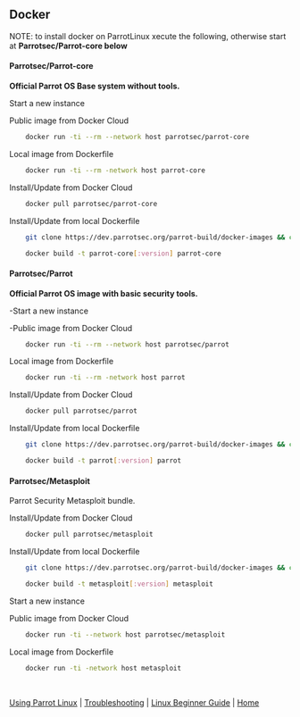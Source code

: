 
## Docker

NOTE: to install docker on ParrotLinux xecute the following, otherwise start at __Parrotsec/Parrot-core below__


#### Parrotsec/Parrot-core

**Official Parrot OS Base system without tools.**

Start a new instance

Public image from Docker Cloud
```bash
    docker run -ti --rm --network host parrotsec/parrot-core
```
Local image from Dockerfile
```bash
    docker run -ti --rm -network host parrot-core
```
Install/Update from Docker Cloud
```bash
    docker pull parrotsec/parrot-core
```
Install/Update from local Dockerfile
```bash
    git clone https://dev.parrotsec.org/parrot-build/docker-images && cd docker-images

    docker build -t parrot-core[:version] parrot-core
```
#### Parrotsec/Parrot

**Official Parrot OS image with basic security tools.**

-Start a new instance

-Public image from Docker Cloud
```bash
    docker run -ti --rm --network host parrotsec/parrot
```
Local image from Dockerfile
```bash
    docker run -ti --rm -network host parrot
```
Install/Update from Docker Cloud
```bash
    docker pull parrotsec/parrot
```
Install/Update from local Dockerfile
```bash
    git clone https://dev.parrotsec.org/parrot-build/docker-images && cd docker-images

    docker build -t parrot[:version] parrot
```
#### Parrotsec/Metasploit

Parrot Security Metasploit bundle.

Install/Update from Docker Cloud
```bash
    docker pull parrotsec/metasploit
```
Install/Update from local Dockerfile
```bash
    git clone https://dev.parrotsec.org/parrot-build/docker-images && cd docker-images

    docker build -t metasploit[:version] metasploit
```
Start a new instance

Public image from Docker Cloud
```bash
    docker run -ti --network host parrotsec/metasploit
```
Local image from Dockerfile
```bash
    docker run -ti -network host metasploit
```

&nbsp;

[Using Parrot Linux](https://www.parrotsec.org/docs/info/startpage/) | [Troubleshooting](https://www.parrotsec.org/docs/trbl/trbl-start/) | [Linux Beginner Guide](https://www.parrotsec.org/docs/library/lbg-start/) | [Home](https://www.parrotsec.org/docs/) 

